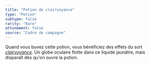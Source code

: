 ```yaml
---
title: "Potion de clairvoyance"
type: "Potion"
subtype: false
rarity: "Rare"
attunement: false
source: "Cadre de campagne"
---
```

Quand vous buvez cette potion, vous bénéficiez des effets du sort [_clairvoyance_](/grimoire/clairvoyance/). Un globe oculaire flotte dans ce liquide jaunâtre, mais disparaît dès qu'on ouvre la potion.
